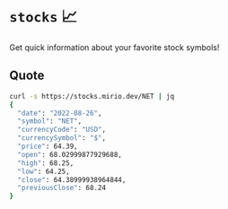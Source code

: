 # `stocks` 📈

Get quick information about your favorite stock symbols!

## Quote

```bash
curl -s https://stocks.mirio.dev/NET | jq
{
  "date": "2022-08-26",
  "symbol": "NET",
  "currencyCode": "USD",
  "currencySymbol": "$",
  "price": 64.39,
  "open": 68.02999877929688,
  "high": 68.25,
  "low": 64.25,
  "close": 64.38999938964844,
  "previousClose": 68.24
}
```
